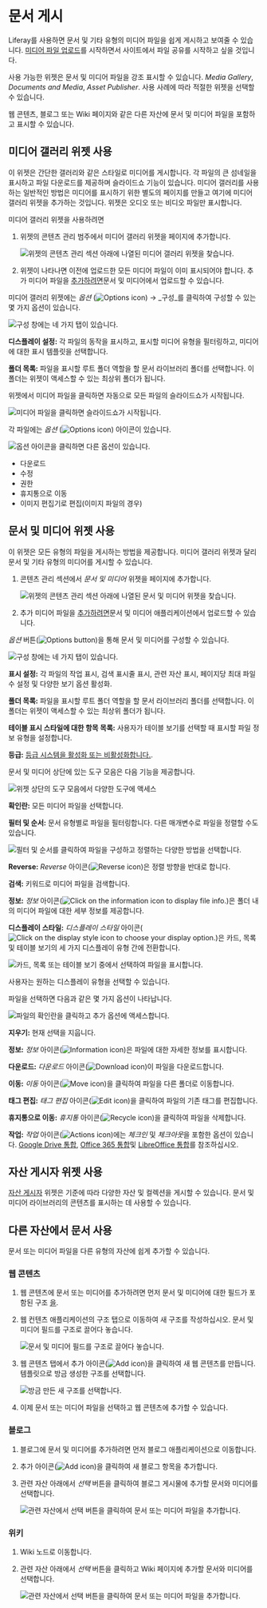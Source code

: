 # 문서 게시

Liferay를 사용하면 문서 및 기타 유형의 미디어 파일을 쉽게 게시하고 보여줄 수 있습니다. [미디어 파일 업로드](../uploading-and-managing/uploading-files.md)를 시작하면서 사이트에서 파일 공유를 시작하고 싶을 것입니다.

사용 가능한 위젯은 문서 및 미디어 파일을 강조 표시할 수 있습니다. *Media Gallery*, *Documents and Media*, *Asset Publisher*. 사용 사례에 따라 적절한 위젯을 선택할 수 있습니다.

웹 콘텐츠, 블로그 또는 Wiki 페이지와 같은 다른 자산에 문서 및 미디어 파일을 포함하고 표시할 수 있습니다.

## 미디어 갤러리 위젯 사용

이 위젯은 간단한 갤러리와 같은 스타일로 미디어를 게시합니다. 각 파일의 큰 섬네일을 표시하고 파일 다운로드를 제공하며 슬라이드쇼 기능이 있습니다. 미디어 갤러리를 사용하는 일반적인 방법은 미디어를 표시하기 위한 별도의 페이지를 만들고 여기에 미디어 갤러리 위젯을 추가하는 것입니다. 위젯은 오디오 또는 비디오 파일만 표시합니다.

미디어 갤러리 위젯을 사용하려면

1. 위젯의 콘텐츠 관리 범주에서 미디어 갤러리 위젯을 페이지에 추가합니다.

    ![위젯의 콘텐츠 관리 섹션 아래에 나열된 미디어 갤러리 위젯을 찾습니다.](publishing-documents-on-a-dxp-site/images/01.png)

1. 위젯이 나타나면 이전에 업로드한 모든 미디어 파일이 이미 표시되어야 합니다. 추가 미디어 파일을 [추가하려면](../uploading-and-managing/uploading-files.md)문서 및 미디어에서 업로드할 수 있습니다.

미디어 갤러리 위젯에는 *옵션* (![Options icon](../../../images/icon-options.png)) &rarr; _구성_를 클릭하여 구성할 수 있는 몇 가지 옵션이 있습니다.

![구성 창에는 네 가지 탭이 있습니다.](publishing-documents-on-a-dxp-site/images/02.png)

**디스플레이 설정:** 각 파일의 동작을 표시하고, 표시할 미디어 유형을 필터링하고, 미디어에 대한 표시 템플릿을 선택합니다.

**폴더 목록:** 파일을 표시할 루트 폴더 역할을 할 문서 라이브러리 폴더를 선택합니다. 이 폴더는 위젯이 액세스할 수 있는 최상위 폴더가 됩니다.

위젯에서 미디어 파일을 클릭하면 자동으로 모든 파일의 슬라이드쇼가 시작됩니다.

![미디어 파일을 클릭하면 슬라이드쇼가 시작됩니다.](publishing-documents-on-a-dxp-site/images/03.png)

각 파일에는 *옵션* (![Options icon](../../../images/icon-options.png)) 아이콘이 있습니다.

![옵션 아이콘을 클릭하면 다른 옵션이 있습니다.](publishing-documents-on-a-dxp-site/images/04.png)

 * 다운로드
 * 수정
 * 권한
 * 휴지통으로 이동
 * 이미지 편집기로 편집(이미지 파일의 경우)

## 문서 및 미디어 위젯 사용

이 위젯은 모든 유형의 파일을 게시하는 방법을 제공합니다. 미디어 갤러리 위젯과 달리 문서 및 기타 유형의 미디어를 게시할 수 있습니다.

1. 콘텐츠 관리 섹션에서 *문서 및 미디어* 위젯을 페이지에 추가합니다.

    ![위젯의 콘텐츠 관리 섹션 아래에 나열된 문서 및 미디어 위젯을 찾습니다.](publishing-documents-on-a-dxp-site/images/05.png)

1. 추가 미디어 파일을 [추가하려면](../uploading-and-managing/uploading-files.md)문서 및 미디어 애플리케이션에서 업로드할 수 있습니다.

*옵션* 버튼(![Options button](../../../images/icon-options.png))을 통해 문서 및 미디어를 구성할 수 있습니다.

![구성 창에는 네 가지 탭이 있습니다.](publishing-documents-on-a-dxp-site/images/06.png)

**표시 설정:** 각 파일의 작업 표시, 검색 표시줄 표시, 관련 자산 표시, 페이지당 최대 파일 수 설정 및 다양한 보기 옵션 활성화.

**폴더 목록:** 파일을 표시할 루트 폴더 역할을 할 문서 라이브러리 폴더를 선택합니다. 이 폴더는 위젯이 액세스할 수 있는 최상위 폴더가 됩니다.

**테이블 표시 스타일에 대한 항목 목록:** 사용자가 테이블 보기를 선택할 때 표시할 파일 정보 유형을 설정합니다.

**등급:** [등급 시스템을 활성화 또는 비활성화합니다.](../../../collaboration-and-social/social-tools/user-guide/using-the-ratings-system.md).

문서 및 미디어 상단에 있는 도구 모음은 다음 기능을 제공합니다.

![위젯 상단의 도구 모음에서 다양한 도구에 액세스](publishing-documents-on-a-dxp-site/images/07.png)

**확인란:** 모든 미디어 파일을 선택합니다.

**필터 및 순서:** 문서 유형별로 파일을 필터링합니다. 다른 매개변수로 파일을 정렬할 수도 있습니다.

![필터 및 순서를 클릭하여 파일을 구성하고 정렬하는 다양한 방법을 선택합니다.](publishing-documents-on-a-dxp-site/images/08.png)

**Reverse:** *Reverse* 아이콘(![Reverse icon](../../../images/icon-sort.png))은 정렬 방향을 반대로 합니다.

**검색:** 키워드로 미디어 파일을 검색합니다.

**정보:** *정보* 아이콘(![Click on the information icon to display file info.](../../../images/icon-information.png))은 폴더 내의 미디어 파일에 대한 세부 정보를 제공합니다.

**디스플레이 스타일:** *디스플레이 스타일* 아이콘(![Click on the display style icon to choose your display option.](../../../images/icon-view-type-cards.png))은 카드, 목록 및 테이블 보기의 세 가지 디스플레이 유형 간에 전환합니다.

![카드, 목록 또는 테이블 보기 중에서 선택하여 파일을 표시합니다.](publishing-documents-on-a-dxp-site/images/09.png)

사용자는 원하는 디스플레이 유형을 선택할 수 있습니다.

파일을 선택하면 다음과 같은 몇 가지 옵션이 나타납니다.

![파일의 확인란을 클릭하고 추가 옵션에 액세스합니다.](publishing-documents-on-a-dxp-site/images/10.png)

**지우기:** 현재 선택을 지웁니다.

**정보:** *정보* 아이콘(![Information icon](../../../images/icon-information.png))은 파일에 대한 자세한 정보를 표시합니다.

**다운로드:** *다운로드* 아이콘(![Download icon](../../../images/icon-download.png))이 파일을 다운로드합니다.

**이동:** *이동* 아이콘(![Move icon](../../../images/icon-move.png))을 클릭하여 파일을 다른 폴더로 이동합니다.

**태그 편집:** *태그 편집* 아이콘(![Edit icon](../../../images/icon-edit.png))을 클릭하여 파일의 기존 태그를 편집합니다.

**휴지통으로 이동:** *휴지통* 아이콘(![Recycle icon](../../../images/icon-trash.png))을 클릭하여 파일을 삭제합니다.

**작업:** *작업* 아이콘(![Actions icon](../../../images/icon-actions.png))에는 *체크인* 및 *체크아웃*을 포함한 옵션이 있습니다. [Google Drive 통합](../devops/google-drive-integration/enabling-document-creation-and-editing-with-google-drive.md), [Office 365 통합](../devops/enabling-document-creation-and-editing-with-microsoft-office-365.md)및 [LibreOffice 통합](../devops/enabling-openoffice-libreoffice-integration.md)를 참조하십시오.

## 자산 게시자 위젯 사용

[자산 게시자](../../../site-building/displaying-content/using-the-asset-publisher-widget/displaying-assets-using-the-asset-publisher-widget.md) 위젯은 기준에 따라 다양한 자산 및 컬렉션을 게시할 수 있습니다. 문서 및 미디어 라이브러리의 콘텐츠를 표시하는 데 사용할 수 있습니다.

## 다른 자산에서 문서 사용

문서 또는 미디어 파일을 다른 유형의 자산에 쉽게 추가할 수 있습니다.

### 웹 콘텐츠

1. 웹 콘텐츠에 문서 또는 미디어를 추가하려면 먼저 문서 및 미디어에 대한 필드가 포함된 구조 [을](../../web-content/web-content-structures/creating-structures.md).

1. 웹 컨텐츠 애플리케이션의 구조 탭으로 이동하여 새 구조를 작성하십시오. 문서 및 미디어 필드를 구조로 끌어다 놓습니다.

    ![문서 및 미디어 필드를 구조로 끌어다 놓습니다.](publishing-documents-on-a-dxp-site/images/15.png)

1. 웹 콘텐츠 탭에서 추가 아이콘(![Add icon](../../../images/icon-add.png))을 클릭하여 새 웹 콘텐츠를 만듭니다. 템플릿으로 방금 생성한 구조를 선택합니다.

    ![방금 만든 새 구조를 선택합니다.](publishing-documents-on-a-dxp-site/images/16.png)

1. 이제 문서 또는 미디어 파일을 선택하고 웹 콘텐츠에 추가할 수 있습니다.

### 블로그

1. 블로그에 문서 및 미디어를 추가하려면 먼저 블로그 애플리케이션으로 이동합니다.

1. 추가 아이콘(![Add icon](../../../images/icon-add.png))을 클릭하여 새 블로그 항목을 추가합니다.

1. 관련 자산 아래에서 *선택* 버튼을 클릭하여 블로그 게시물에 추가할 문서와 미디어를 선택합니다.

   ![관련 자산에서 선택 버튼을 클릭하여 문서 또는 미디어 파일을 추가합니다.](publishing-documents-on-a-dxp-site/images/17.png)

### 위키

1. Wiki 노드로 이동합니다.

1. 관련 자산 아래에서 *선택* 버튼을 클릭하고 Wiki 페이지에 추가할 문서와 미디어를 선택합니다.

   ![관련 자산에서 선택 버튼을 클릭하여 문서 또는 미디어 파일을 추가합니다.](publishing-documents-on-a-dxp-site/images/17.png)

